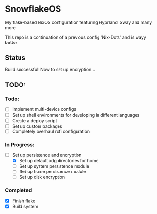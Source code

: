 # SnowflakeOS
My flake-based NixOS configuration featuring Hyprland, Sway and many more

This repo is a continuation of a previous config 'Nix-Dots' and is wayy better

## Status
Build successful!
Now to set up encryption...

## TODO:

### Todo:
- [ ] Implement multi-device configs
- [ ] Set up shell environments for developing in different languages
- [ ] Create a deploy script
- [ ] Set up custom packages
- [ ] Completely overhaul rofi configuration

### In Progress:
- [ ] Set up persistence and encryption
    - [x] Set up default xdg directories for home
    - [ ] Set up system persistence module 
    - [ ] Set up home persistence module
    - [ ] Set up disk encryption

### Completed
- [x] Finish flake
- [x] Build system
